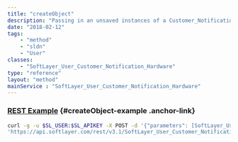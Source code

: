 ```yaml
---
title: "createObject"
description: "Passing in an unsaved instances of a Customer_Notification_Hardware object into this function will create the object and return the results to the user. "
date: "2018-02-12"
tags:
    - "method"
    - "sldn"
    - "User"
classes:
    - "SoftLayer_User_Customer_Notification_Hardware"
type: "reference"
layout: "method"
mainService : "SoftLayer_User_Customer_Notification_Hardware"
---
```


### [REST Example](#createObject-example) <a href="/article/rest/"><i class="fas fa-question"></i></a> {#createObject-example .anchor-link} 
```bash
curl -g -u $SL_USER:$SL_APIKEY -X POST -d '{"parameters": [SoftLayer_User_Customer_Notification_Hardware]}' \
'https://api.softlayer.com/rest/v3.1/SoftLayer_User_Customer_Notification_Hardware/createObject'
```
